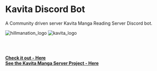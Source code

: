 #  Kavita Discord Bot
A Community driven server Kavita Manga Reading Server Discord bot.
<br>

![hillmanation_logo](assets/hillmanation_logo.png) ![kavita_logo](assets/kavita_logo.ico)

<br>


<br>

**[<i class="fa-solid fa-up-right-from-square"></i> Check it out - Here](https://github.com/hillmanation/bnu-discord-bot)**  
**[<i class="fa-solid fa-up-right-from-square"></i> See the Kavita Manga Server Project - Here](https://wiki.kavitareader.com/)**